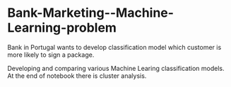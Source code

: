 # Bank-Marketing--Machine-Learning-problem
Bank in Portugal wants to develop classification model which customer is more likely to sign a package.

Developing and comparing various Machine Learing classification models.
At the end of notebook there is cluster analysis.
